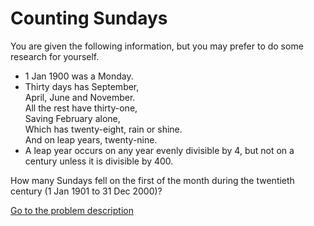 Counting Sundays
================


<p>You are given the following information, but you may prefer to do some research for yourself.</p>
<ul>
<li>1 Jan 1900 was a Monday.</li>
<li>Thirty days has September,<br />
April, June and November.<br />
All the rest have thirty-one,<br />
Saving February alone,<br />
Which has twenty-eight, rain or shine.<br />
And on leap years, twenty-nine.</li>
<li>A leap year occurs on any year evenly divisible by 4, but not on a century unless it is divisible by 400.</li>
</ul>
<p>How many Sundays fell on the first of the month during the twentieth century (1 Jan 1901 to 31 Dec 2000)?</p>



[Go to the problem description](https://projecteuler.net/problem=19)
